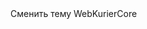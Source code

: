 <title>WebKurierCore</title> <style> :root { --bg-light: #f4f4f4; --bg-dark: #121212; --text-light: #333; --text-dark: #f4f4f4; --link-light: #0066cc; --link-dark: #66ccff; --accent-light: #ccc; --accent-dark: #444; }
body {
  font-family: Arial, sans-serif;
  background-color: var(--bg-light);
  color: var(--text-light);
  text-align: center;
  padding: 40px;
  margin: 0;
  transition: background-color 0.3s, color 0.3s;
}

body.dark {
  background-color: var(--bg-dark);
  color: var(--text-dark);
}

a {
  color: var(--link-light);
  text-decoration: none;
}

body.dark a {
  color: var(--link-dark);
}

.toggle-theme {
  position: fixed;
  top: 20px;
  right: 20px;
  padding: 8px 12px;
  background: var(--accent-light);
  border-radius: 6px;
  cursor: pointer;
  font-size: 14px;
  border: none;
  z-index: 10001;
  transition: background 0.2s;
}

body.dark .toggle-theme {
  background: var(--accent-dark);
}

.toggle-theme:hover {
  opacity: 0.9;
}

.qr img {
  margin-top: 20px;
}

#preloader {
  position: fixed;
  width: 100%;
  height: 100%;
  background: var(--bg-light);
  z-index: 9999;
  top: 0;
  left: 0;
  display: flex;
  align-items: center;
  justify-content: center;
  transition: opacity 0.5s ease;
}

body.dark #preloader {
  background: var(--bg-dark);
}

.loader {
  width: 40px;
  height: 40px;
  border: 5px solid #ccc;
  border-top-color: #333;
  border-radius: 50%;
  animation: spin 1s linear infinite;
}

@keyframes spin {
  to { transform: rotate(360deg); }
}

.wallet {
  margin-top: 30px;
  padding: 20px;
  border: 1px solid #aaa;
  border-radius: 8px;
  display: inline-block;
  background: rgba(255,255,255,0.05);
}

.wallet h2 {
  margin-bottom: 10px;
}

.wallet .balance {
  font-size: 24px;
  font-weight: bold;
  margin-bottom: 10px;
}

.wallet button {
  padding: 8px 16px;
  font-size: 14px;
  cursor: pointer;
  border: none;
  border-radius: 6px;
  background-color: #06c;
  color: white;
}

.wallet button:hover {
  background-color: #0057a6;
}

</style>
Сменить тему
WebKurierCore



